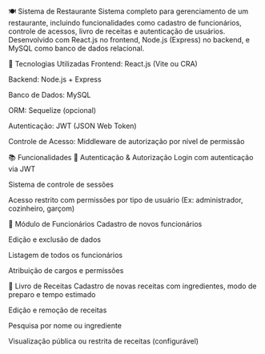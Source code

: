 🍽️ Sistema de Restaurante
Sistema completo para gerenciamento de um restaurante, incluindo funcionalidades como cadastro de funcionários, controle de acessos, livro de receitas e autenticação de usuários. Desenvolvido com React.js no frontend, Node.js (Express) no backend, e MySQL como banco de dados relacional.

🔧 Tecnologias Utilizadas
Frontend: React.js (Vite ou CRA)

Backend: Node.js + Express

Banco de Dados: MySQL

ORM: Sequelize (opcional)

Autenticação: JWT (JSON Web Token)

Controle de Acesso: Middleware de autorização por nível de permissão

📚 Funcionalidades
🔐 Autenticação & Autorização
Login com autenticação via JWT

Sistema de controle de sessões

Acesso restrito com permissões por tipo de usuário (Ex: administrador, cozinheiro, garçom)

👥 Módulo de Funcionários
Cadastro de novos funcionários

Edição e exclusão de dados

Listagem de todos os funcionários

Atribuição de cargos e permissões

📖 Livro de Receitas
Cadastro de novas receitas com ingredientes, modo de preparo e tempo estimado

Edição e remoção de receitas

Pesquisa por nome ou ingrediente

Visualização pública ou restrita de receitas (configurável)
